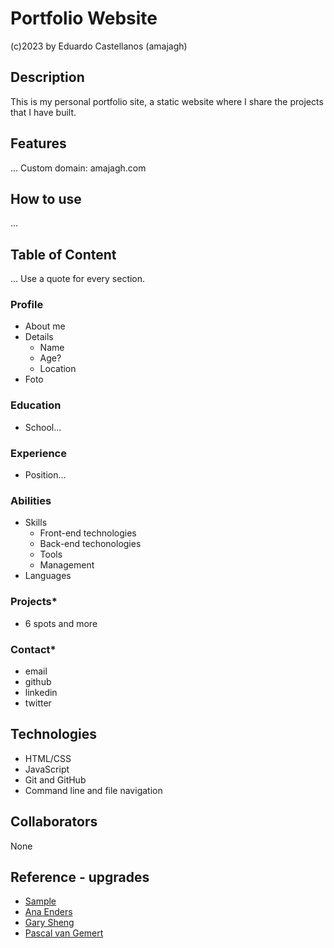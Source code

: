 # Portfolio Website
(c)2023 by Eduardo Castellanos (amajagh)
## Description
This is my personal portfolio site, a static website where I share the projects that I have built. 
## Features
...   Custom domain: amajagh.com
## How to use
...
## Table of Content
...   Use a quote for every section.
### Profile
- About me
- Details
  - Name
  - Age?
  - Location
- Foto
### Education
- School...
### Experience
- Position...
### Abilities
- Skills
  - Front-end technologies
  - Back-end techonologies
  - Tools
  - Management
- Languages
### Projects*
- 6 spots and more
### Contact*
- email
- github
- linkedin
- twitter
## Technologies
+ HTML/CSS
+ JavaScript
+ Git and GitHub
+ Command line and file navigation
## Collaborators
None
## Reference - upgrades
+ [Sample](https://priceless-kepler-06d70c.netlify.app)
+ [Ana Enders](http://anaenders.com)
+ [Gary Sheng](https://www.garysheng.com)
+ [Pascal van Gemert](http://www.pascalvangemert.nl/#/profile)
